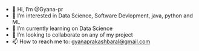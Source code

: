 - 👋 Hi, I’m @Gyana-pr
- 👀 I’m interested in Data Science, Software Devlopment, java, python and ML
- 🌱 I’m currently learning on Data Science
- 💞️ I’m looking to collaborate on any of my project
- 📫 How to reach me to: gyanaprakashbaral@gmail.com

<!---
Gyana-pr/Gyana-pr is a ✨ special ✨ repository because its `README.md` (this file) appears on your GitHub profile.
You can click the Preview link to take a look at your changes.
--->
